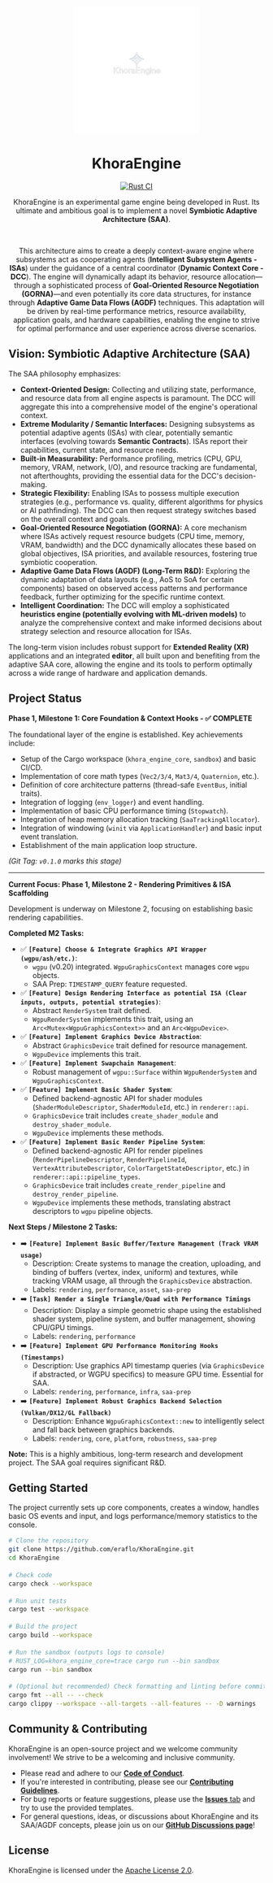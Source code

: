       
<p align="center">
  <img src="assets/logos/khora_full_logo.png" alt="KhoraEngine Logo" width="250">
</p>


<h1 align="center">KhoraEngine</h1>
<p align="center">
    <a href="https://github.com/eraflo/KhoraEngine/actions/workflows/rust.yml"><img src="https://github.com/eraflo/KhoraEngine/actions/workflows/rust.yml/badge.svg" alt="Rust CI"/></a>
</p>
<p align="center">
    KhoraEngine is an experimental game engine being developed in Rust. Its ultimate and ambitious goal is to implement a novel <strong>Symbiotic Adaptive Architecture (SAA)</strong>.
</p>

</br>

<p align="center">
This architecture aims to create a deeply context-aware engine where subsystems act as cooperating agents (<strong>Intelligent Subsystem Agents - ISAs</strong>) under the guidance of a central coordinator (<strong>Dynamic Context Core - DCC</strong>). The engine will dynamically adapt its behavior, resource allocation—through a sophisticated process of <strong>Goal-Oriented Resource Negotiation (GORNA)</strong>—and even potentially its core data structures, for instance through <strong>Adaptive Game Data Flows (AGDF)</strong> techniques. This adaptation will be driven by real-time performance metrics, resource availability, application goals, and hardware capabilities, enabling the engine to strive for optimal performance and user experience across diverse scenarios.
</p>

## Vision: Symbiotic Adaptive Architecture (SAA)

The SAA philosophy emphasizes:

*   **Context-Oriented Design:** Collecting and utilizing state, performance, and resource data from all engine aspects is paramount. The DCC will aggregate this into a comprehensive model of the engine's operational context.
*   **Extreme Modularity / Semantic Interfaces:** Designing subsystems as potential adaptive agents (ISAs) with clear, potentially semantic interfaces (evolving towards **Semantic Contracts**). ISAs report their capabilities, current state, and resource needs.
*   **Built-in Measurability:** Performance profiling, metrics (CPU, GPU, memory, VRAM, network, I/O), and resource tracking are fundamental, not afterthoughts, providing the essential data for the DCC's decision-making.
*   **Strategic Flexibility:** Enabling ISAs to possess multiple execution strategies (e.g., performance vs. quality, different algorithms for physics or AI pathfinding). The DCC can then request strategy switches based on the overall context and goals.
*   **Goal-Oriented Resource Negotiation (GORNA):** A core mechanism where ISAs actively request resource budgets (CPU time, memory, VRAM, bandwidth) and the DCC dynamically allocates these based on global objectives, ISA priorities, and available resources, fostering true symbiotic cooperation.
*   **Adaptive Game Data Flows (AGDF) (Long-Term R&D):** Exploring the dynamic adaptation of data layouts (e.g., AoS to SoA for certain components) based on observed access patterns and performance feedback, further optimizing for the specific runtime context.
*   **Intelligent Coordination:** The DCC will employ a sophisticated **heuristics engine (potentially evolving with ML-driven models)** to analyze the comprehensive context and make informed decisions about strategy selection and resource allocation for ISAs.

The long-term vision includes robust support for **Extended Reality (XR)** applications and an integrated **editor**, all built upon and benefiting from the adaptive SAA core, allowing the engine and its tools to perform optimally across a wide range of hardware and application demands.

## Project Status

**Phase 1, Milestone 1: Core Foundation & Context Hooks - ✅ COMPLETE**

The foundational layer of the engine is established. Key achievements include:

*   Setup of the Cargo workspace (`khora_engine_core`, `sandbox`) and basic CI/CD.
*   Implementation of core math types (`Vec2/3/4`, `Mat3/4`, `Quaternion`, etc.).
*   Definition of core architecture patterns (thread-safe `EventBus`, initial traits).
*   Integration of logging (`env_logger`) and event handling.
*   Implementation of basic CPU performance timing (`Stopwatch`).
*   Integration of heap memory allocation tracking (`SaaTrackingAllocator`).
*   Integration of windowing (`winit` via `ApplicationHandler`) and basic input event translation.
*   Establishment of the main application loop structure.

*(Git Tag: `v0.1.0` marks this stage)*

---

**Current Focus: Phase 1, Milestone 2 - Rendering Primitives & ISA Scaffolding**

Development is underway on Milestone 2, focusing on establishing basic rendering capabilities.

**Completed M2 Tasks:**

*   ✅ **`[Feature] Choose & Integrate Graphics API Wrapper (wgpu/ash/etc.)`**:
    *   `wgpu` (v0.20) integrated. `WgpuGraphicsContext` manages core `wgpu` objects.
    *   SAA Prep: `TIMESTAMP_QUERY` feature requested.
*   ✅ **`[Feature] Design Rendering Interface as potential ISA (Clear inputs, outputs, potential strategies)`**:
    *   Abstract `RenderSystem` trait defined.
    *   `WgpuRenderSystem` implements this trait, using an `Arc<Mutex<WgpuGraphicsContext>>` and an `Arc<WgpuDevice>`.
*   ✅ **`[Feature] Implement Graphics Device Abstraction`**:
    *   Abstract `GraphicsDevice` trait defined for resource management.
    *   `WgpuDevice` implements this trait.
*   ✅ **`[Feature] Implement Swapchain Management`**:
    *   Robust management of `wgpu::Surface` within `WgpuRenderSystem` and `WgpuGraphicsContext`.
*   ✅ **`[Feature] Implement Basic Shader System`**:
    *   Defined backend-agnostic API for shader modules (`ShaderModuleDescriptor`, `ShaderModuleId`, etc.) in `renderer::api`.
    *   `GraphicsDevice` trait includes `create_shader_module` and `destroy_shader_module`.
    *   `WgpuDevice` implements these methods.
*   ✅ **`[Feature] Implement Basic Render Pipeline System`**:
    *   Defined backend-agnostic API for render pipelines (`RenderPipelineDescriptor`, `RenderPipelineId`, `VertexAttributeDescriptor`, `ColorTargetStateDescriptor`, etc.) in `renderer::api::pipeline_types`.
    *   `GraphicsDevice` trait includes `create_render_pipeline` and `destroy_render_pipeline`.
    *   `WgpuDevice` implements these methods, translating abstract descriptors to `wgpu` pipeline objects.

**Next Steps / Milestone 2 Tasks:**

*   ➡️ **`[Feature] Implement Basic Buffer/Texture Management (Track VRAM usage)`**
    *   Description: Create systems to manage the creation, uploading, and binding of buffers (vertex, index, uniform) and textures, while tracking VRAM usage, all through the `GraphicsDevice` abstraction.
    *   Labels: `rendering`, `performance`, `asset`, `saa-prep`
*   ➡️ **`[Task] Render a Single Triangle/Quad with Performance Timings`**
    *   Description: Display a simple geometric shape using the established shader system, pipeline system, and buffer management, showing CPU/GPU timings.
    *   Labels: `rendering`, `performance`
*   ➡️ **`[Feature] Implement GPU Performance Monitoring Hooks (Timestamps)`**
    *   Description: Use graphics API timestamp queries (via `GraphicsDevice` if abstracted, or WGPU specifics) to measure GPU time. Essential for SAA.
    *   Labels: `rendering`, `performance`, `infra`, `saa-prep`
*   ➡️ **`[Feature] Implement Robust Graphics Backend Selection (Vulkan/DX12/GL Fallback)`**
    *   Description: Enhance `WgpuGraphicsContext::new` to intelligently select and fall back between graphics backends.
    *   Labels: `rendering`, `core`, `platform`, `robustness`, `saa-prep`

**Note:** This is a highly ambitious, long-term research and development project. The SAA goal requires significant R&D.

## Getting Started

The project currently sets up core components, creates a window, handles basic OS events and input, and logs performance/memory statistics to the console.

```bash
# Clone the repository
git clone https://github.com/eraflo/KhoraEngine.git
cd KhoraEngine

# Check code
cargo check --workspace

# Run unit tests
cargo test --workspace

# Build the project
cargo build --workspace

# Run the sandbox (outputs logs to console)
# RUST_LOG=khora_engine_core=trace cargo run --bin sandbox
cargo run --bin sandbox

# (Optional but recommended) Check formatting and linting before committing
cargo fmt --all -- --check
cargo clippy --workspace --all-targets --all-features -- -D warnings
```

## Community & Contributing

KhoraEngine is an open-source project and we welcome community involvement! We strive to be a welcoming and inclusive community.

*   Please read and adhere to our [**Code of Conduct**](CODE_OF_CONDUCT.md).
*   If you're interested in contributing, please see our [**Contributing Guidelines**](CONTRIBUTING.md).
*   For bug reports or feature suggestions, please use the [**Issues** tab](https://github.com/eraflo/KhoraEngine/issues) and try to use the provided templates.
*   For general questions, ideas, or discussions about KhoraEngine and its SAA/AGDF concepts, please join us on our [**GitHub Discussions page**](https://github.com/eraflo/KhoraEngine/discussions)!


## License

KhoraEngine is licensed under the [Apache License 2.0](LICENSE).